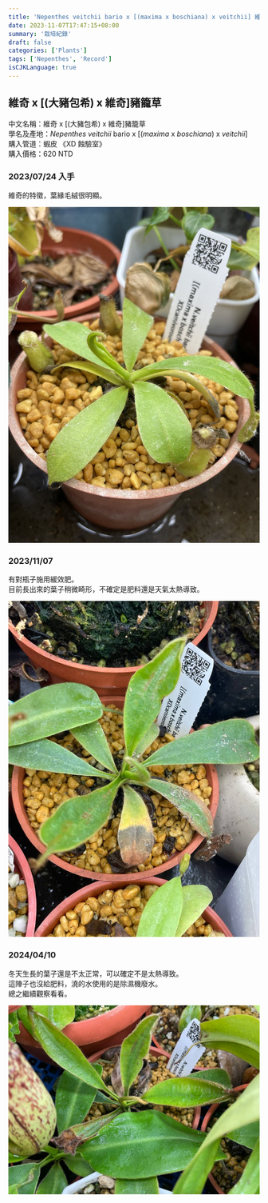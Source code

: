 ```yaml
---
title: 'Nepenthes veitchii bario x [(maxima x boschiana) x veitchii] 維奇 x [(大豬包希) x 維奇]豬籠草'
date: 2023-11-07T17:47:15+08:00
summary: '栽培紀錄'
draft: false
categories: ['Plants']
tags: ['Nepenthes', 'Record']
isCJKLanguage: true
---
```


## 維奇 x [(大豬包希) x 維奇]豬籠草

中文名稱：維奇 x [(大豬包希) x 維奇]豬籠草  
學名及產地：*Nepenthes veitchii* bario x [(*maxima* x *boschiana*) x *veitchii*]  
購入管道：蝦皮 《XD 蝕驗室》  
購入價格：620 NTD  

### 2023/07/24 入手

維奇的特徵，葉緣毛絨很明顯。  

![2023-07-24](./images/2023-07-24.jpg)

### 2023/11/07

有對瓶子施用緩效肥。  
目前長出來的葉子稍微畸形，不確定是肥料還是天氣太熱導致。  

![2023-07-24](./images/2023-11-07.jpg)

### 2024/04/10

冬天生長的葉子還是不太正常，可以確定不是太熱導致。  
這陣子也沒給肥料，澆的水使用的是除濕機廢水。  
總之繼續觀察看看。  

![2024-04-10](./images/2024-04-10.jpg)
